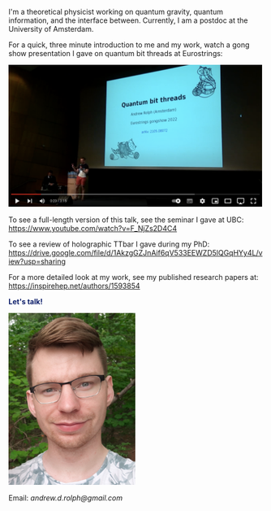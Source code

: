 <!--
<div class="topnav" align=center>
  <a href="https://andrewrolph.github.io">
    <button style="height:60px;width:100px;color:#0e1f6b; font-weight:bold; border-color:#0e1f6b; background-color:White">Home</button></a>
  <a href="https://andrewrolph.github.io/projects.html">
    <button style="height:60px;width:100px;color:#0f5f6b; font-weight:bold; border-color:#0f5f6b; background-color:White">Research</button></a>
</div>
-->

I'm a theoretical physicist working on quantum gravity, quantum information, and the interface between. Currently, I am a postdoc at the University of Amsterdam.  <br/>

For a quick, three minute introduction to me and my work, watch a gong show presentation I gave on quantum bit threads at Eurostrings:

[<img alt="Gong Show" width="500px" src="pics/gongshow.png" />](https://www.youtube.com/watch?v=eoCT7cAOGgo&feature=youtu.be)

To see a full-length version of this talk, see the seminar I gave at UBC: <a href="https://www.youtube.com/watch?v=F_NjZs2D4C4">https://www.youtube.com/watch?v=F_NjZs2D4C4</a>

To see a review of holographic TTbar I gave during my PhD: <a href="Link">https://drive.google.com/file/d/1AkzgGZJnAif6qV533EEWZD5lQGqHYy4L/view?usp=sharing</a>

For a more detailed look at my work, see my published research papers at: <a href="https://inspirehep.net/authors/1593854">https://inspirehep.net/authors/1593854</a>

<span style="color:#0e1f6b">**Let's talk!**</span>
<br>

<div align='left'>
   <img src="20200609_182752_cropped.jpg" alt="Andrew" width=250px height=auto><br/>
</div>
  
Email: _andrew.d.rolph@gmail.com_

